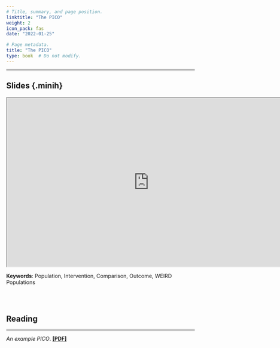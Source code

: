 ```yaml
---
# Title, summary, and page position.
linktitle: "The PICO"
weight: 2
icon_pack: fas
date: "2022-01-25"

# Page metadata.
title: "The PICO"
type: book  # Do not modify.
---
```


<style>
code{
  color: #2a7792;
}
.hljs{
  font-size: 16px
}
.minih{
  font-size: 1px;
  margin: 0px 0px 0px 0px;
}

.highlight {
    position: relative;
}
.highlight pre {
    padding: 15px;
}
.highlight-copy-btn {
    position: absolute;
    top: 7px;
    right: 7px;
    border: 0;
    border-radius: 4px;
    padding: 5px;
    font-size: 0.7em;
    line-height: 1.8;
    color: #fff;
    background-color: #777;
    min-width: 55px;
    text-align: center;
}
.highlight-copy-btn:hover {
    background-color: #666;
}
</style>

---


## Slides {.minih}

<iframe src="https://drive.google.com/file/d/1hjaiG6Fci2mDEzIiFsSXknMwqNIRqkFv/preview" width="757" height="452" allow="autoplay"></iframe>

**Keywords**: Population, Intervention, Comparison, Outcome, WEIRD Populations


<br></br>

## Reading

---

_An example PICO_. **[[PDF]](/media/workshop/ma/pico_example.pdf)**

<style>
h1 {color: #2a7792;}
</style>


